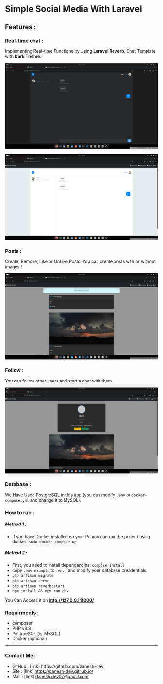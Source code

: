 # Simple Social Media With Laravel

## Features :

### Real-time chat : 
Implementing Real-time Functionality Using **Laravel Reverb**.
Chat Template with **Dark Theme**.

![dark theme](https://github.com/danesh-dev/laravel-social-media/blob/main/github%20images/chat-dark.png)

![light theme](https://github.com/danesh-dev/laravel-social-media/blob/main/github%20images/chat-light.png)

### Posts :
Create, Remove, Like or UnLike Posts.
You can create posts with or without images !

![posts](https://github.com/danesh-dev/laravel-social-media/blob/main/github%20images/posts.png)

### Follow :
You can follow other users and start a chat with them.

![profile](https://github.com/danesh-dev/laravel-social-media/blob/main/github%20images/profile.png)


### Database :
We Have Used PostgreSQL in this app (you can modify `.env` or `docker-compose.yml` and change it to MySQL).
### How to run : 
##### Method 1 : 
 -  If you have Docker installed on your Pc you can run the project using docker:
  `sudo docker compose up`

##### Method 2 :
- First, you need to install dependancies: `compose install`
- copy `.env.example` to `.env` , and modify your database creadentials.
- `php artisan migrate`
- `php artisan serve`
- `php artisan reverb:start`
- `npm install && npm run dev`

You Can Access it on **http://127.0.0.1:8000/** 

### Requirments :
- composer
- PHP v8.3
- PostgreSQL (or MySQL)
- Docker (optional)
---

### Contact Me :
- GitHub : [link] https://github.com/danesh-dev
- Site : [link] https://danesh-dev.github.io/
- Mail : [link] danesh.dev07@gmail.com
